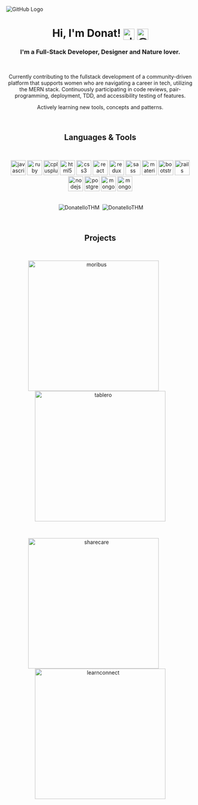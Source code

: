 ![GitHub Logo](https://i.ibb.co/BZgXG5h/donatlogo.png)
<h1 align=center>Hi, I'm Donat! <span><a href=https://www.linkedin.com/in/donat-pllana-a1b541145 target="blank"><img
                align="center" src=https://devicon.dev/devicon.git/icons/linkedin/linkedin-original.svg
                alt="donatpllana" height="30" width="30" /></a>
        <a href=https://medium.com/@donatpllana target="blank"><img align="center"
                src=https://cdn.jsdelivr.net/npm/simple-icons@3.0.1/icons/medium.svg alt="@donatpllana" height="30"
                width="30" /></a></span></h1>
<h3 align=center>I'm a Full-Stack Developer, Designer and Nature lover. </h3><br>

<p align=center>Currently contributing to the fullstack development of a community-driven platform that supports
    women who are navigating a career in tech, utilizing the MERN stack. Continuously participating in code reviews,
    pair-programming, deployment, TDD, and accessibility testing of features.</p>
<p align=center>Actively learning new tools, concepts and patterns.</p>
<br>
<h2 align=center>Languages & Tools</h2>
<br>
<p align=center>
    <img src="https://devicons.github.io/devicon/devicon.git/icons/javascript/javascript-original.svg" alt="javascript"
        width="40" height="40" />
    <img src="https://devicons.github.io/devicon/devicon.git/icons/ruby/ruby-original-wordmark.svg" alt="ruby"
        width="40" height="40" />
    <img src="https://devicons.github.io/devicon/devicon.git/icons/cplusplus/cplusplus-original.svg" alt="cplusplus"
        width="40" height="40" />
    <img src="https://devicons.github.io/devicon/devicon.git/icons/html5/html5-original-wordmark.svg" alt="html5"
        width="40" height="40" />
    <img src="https://devicons.github.io/devicon/devicon.git/icons/css3/css3-original-wordmark.svg" alt="css3"
        width="40" height="40" />
    <img src="https://devicons.github.io/devicon/devicon.git/icons/react/react-original-wordmark.svg" alt="react"
        width="40" height="40" />
    <img src="https://devicons.github.io/devicon/devicon.git/icons/redux/redux-original.svg" alt="redux" width="40"
        height="40" />
    <img src="https://devicons.github.io/devicon/devicon.git/icons/sass/sass-original.svg" alt="sass" width="40"
        height="40" />
    <img src="https://devicons.github.io/devicon/devicon.git/icons/materialui/materialui-original.svg" alt="materialui"
        width="40" height="40" />
    <img src="https://devicons.github.io/devicon/devicon.git/icons/bootstrap/bootstrap-plain.svg" alt="bootstrap"
        width="40" height="40" />
    <img src="https://devicons.github.io/devicon/devicon.git/icons/rails/rails-original-wordmark.svg" alt="rails"
        width="40" height="40" />
    <img src='https://devicon.dev/devicon.git/icons/nodejs/nodejs-original.svg' alt='nodejs' width='40' height='40' />
    <img src="https://devicons.github.io/devicon/devicon.git/icons/postgresql/postgresql-original-wordmark.svg"
        alt="postgresql" width="40" height="40" />
    <img src='https://devicon.dev/devicon.git/icons/mongodb/mongodb-original.svg' alt='mongodb' width='40'
        height='40' />
    <img src='https://devicon.dev/devicon.git/icons/jenkins/jenkins-original.svg' alt='mongodb' width='40'
        height='40' />
    <br>
    <br>
</p>
<p align=center><span align="center">&nbsp;<img align="center"
            src="https://github-readme-stats.vercel.app/api?username=DonatelloTHM&show_icons=true&icon_color=686d76&title_color=212121&hide_border=true"
            alt="DonatelloTHM" /></span>
    <span align="center">&nbsp;<img align="center"
            src="https://github-readme-stats.vercel.app/api/top-langs/?username=DonatelloTHM&langs_count=3&title_color=212121&hide_border=true"
            alt="DonatelloTHM" /></span></p>
<br>
<h2 align="center">Projects</h2>
<br>
<p align="center">
    <span><a href=https://github.com/DonatelloTHM/Moribus-frontend target="blank"><img align="center"
                src=https://i.ibb.co/MkMzLFD/moribusfrontend.png alt="moribus" width="350" /></a></span>
    &nbsp;&nbsp;&nbsp;&nbsp;&nbsp;&nbsp;&nbsp;&nbsp;<span><a href=https://github.com/DonatelloTHM/tablero target="blank"><img align="center"
                src=https://i.ibb.co/ctw5CYF/Screen-Shot-2020-12-12-at-7-59-12-PM.png alt="tablero"
                width="350" /></a></span></p>
<br>
<p align="center">
    <span><a href=https://github.com/vuonga1103/sharecare target="blank"><img align="center"
                src=https://i.ibb.co/j3znnY0/Screen-Shot-2020-09-27-at-12-04-54-PM.png alt="sharecare" width="350" /></a></span>
    &nbsp;&nbsp;&nbsp;&nbsp;&nbsp;&nbsp;&nbsp;&nbsp;<span><a href=https://github.com/DonatelloTHM/LearnConnect target="blank"><img align="center"
                src=https://i.ibb.co/F7hfbj2/Screen-Shot-2020-12-12-at-2-57-56-PM.png alt="learnconnect"
                width="350" /></a></span></p>
<br>
